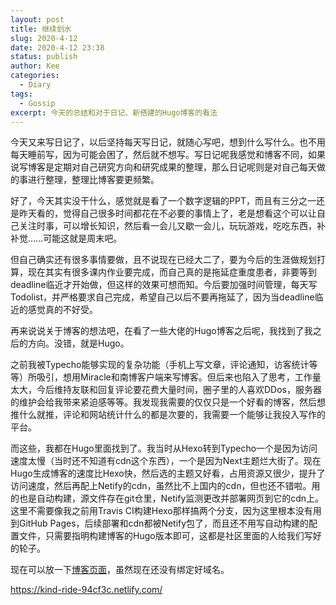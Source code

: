 ```yaml
---
layout: post
title: 继续划水
slug: 2020-4-12
date: 2020-4-12 23:38
status: publish
author: Kee
categories: 
  - Diary
tags:
  - Gossip
excerpt: 今天的总结和对于日记、新搭建的Hugo博客的看法
---
```


今天又来写日记了，以后坚持每天写日记，就随心写吧，想到什么写什么。也不用每天睡前写，因为可能会困了，然后就不想写。写日记呢我感觉和博客不同，如果说写博客是定期对自己研究方向和研究成果的整理，那么日记呢则是对自己每天做的事进行整理，整理比博客要更频繁。

好了，今天其实没干什么，感觉就是看了一个数字逻辑的PPT，而且有三分之一还是昨天看的，觉得自己很多时间都花在不必要的事情上了，老是想看这个可以让自己关注时事，可以增长知识，然后看一会儿又歇一会儿，玩玩游戏，吃吃东西，补补觉……可能这就是周末吧。

但自己确实还有很多事情要做，且不说现在已经大二了，要为今后的生涯做规划打算，现在其实有很多课内作业要完成，而自己真的是拖延症重度患者，非要等到deadline临近才开始做，但这样的效果可想而知。今后要加强时间管理，每天写Todolist，并严格要求自己完成，希望自己以后不要再拖延了，因为当deadline临近的感觉真的不好受。

再来说说关于博客的想法吧，在看了一些大佬的Hugo博客之后呢，我找到了我之后的方向。没错，就是Hugo。

之前我被Typecho能够实现的复杂功能（手机上写文章，评论通知，访客统计等等）所吸引，想用Miracle和南博客户端来写博客。但后来也陷入了思考，工作量太大，今后维持友联和回复评论要花费大量时间，圈子里的人喜欢DDos，服务器的维护会给我带来紧迫感等等。我发现我需要的仅仅只是一个好看的博客，然后想推什么就推，评论和网站统计什么的都是次要的，我需要一个能够让我投入写作的平台。

而这些，我都在Hugo里面找到了。我当时从Hexo转到Typecho一个是因为访问速度太慢（当时还不知道有cdn这个东西），一个是因为Next主题烂大街了。现在Hugo生成博客的速度比Hexo快，然后选的主题又好看，占用资源又很少，提升了访问速度，然后再配上Netify的cdn，虽然比不上国内的cdn，但也还不错啦。用的也是自动构建，源文件存在git仓里，Netify监测更改并部署网页到它的cdn上。这里不需要像我之前用Travis CI构建Hexo那样搞两个分支，因为这里根本没有用到GitHub Pages，后续部署和cdn都被Netify包了，而且还不用写自动构建的配置文件，只需要指明构建博客的Hugo版本即可，这都是社区里面的人给我们写好的轮子。

现在可以放一下[博客页面](https://kind-ride-94cf3c.netlify.com/)，虽然现在还没有绑定好域名。

https://kind-ride-94cf3c.netlify.com/